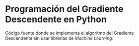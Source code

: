 # Programación del Gradiente Descendente en Python

Código fuente donde se implementa el algoritmo del Gradiente Descendente sin usar librerías de *Machine Learning*.
